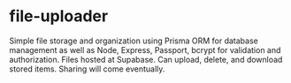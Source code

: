 # file-uploader
Simple file storage and organization using Prisma ORM for database management as well as Node, Express, Passport, bcrypt for validation and authorization. Files hosted at Supabase. Can upload, delete, and download stored items. Sharing will come eventually. 
